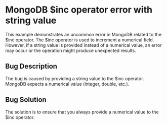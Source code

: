 # MongoDB $inc operator error with string value
This example demonstrates an uncommon error in MongoDB related to the $inc operator.  The $inc operator is used to increment a numerical field.  However, if a string value is provided instead of a numerical value, an error may occur or the operation might produce unexpected results.

## Bug Description
The bug is caused by providing a string value to the $inc operator. MongoDB expects a numerical value (integer, double, etc.).

## Bug Solution
The solution is to ensure that you always provide a numerical value to the $inc operator.
